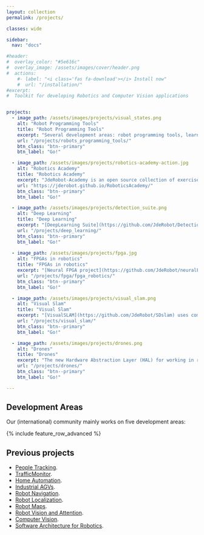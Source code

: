 ```yaml
---
layout: collection
permalink: /projects/

classes: wide

sidebar:
  nav: "docs"

#header:
#  overlay_color: "#5e616c"
#  overlay_image: /assets/images/cover/header.png
#  actions:
    #- label: "<i class='fas fa-download'></i> Install now"
    #  url: "/installation/"
#excerpt: 
#  Toolkit for developing Robotics and Computer Vision applications


projects:
  - image_path: /assets/images/projects/visual_states.png
    alt: "Robot Programming Tools"
    title: "Robot Programming Tools"
    excerpt: "Several development areas: robot programming tools, learning robotics, drones, SLAM algorithms, DeepLearning. All of them are open for collaboration."
    url: "/projects/robots_programming_tools/"
    btn_class: "btn--primary"
    btn_label: "Go!"

  - image_path: /assets/images/projects/robotics-academy-action.jpg
    alt: "Robotics Academy"
    title: "Robotics Academy"
    excerpt: "JdeRobot-Academy is an open source collection of exercises to learn robotics in a practical way. Programmed in Python, the Gazebo simulator and the ROS environment are used."
    url: "https://jderobot.github.io/RoboticsAcademy/"
    btn_class: "btn--primary"
    btn_label: "Go!"

  - image_path: /assets/images/projects/detection_suite.png
    alt: "Deep Learning"
    title: "Deep Learning"
    excerpt: "[DeepLearning Suite](https://github.com/JdeRobot/DetectionSuite) is a set of tool that simplify the evaluation of most common object detection datasets with several object detection neural networks."
    url: "/projects/deep_learning/"
    btn_class: "btn--primary"
    btn_label: "Go!" 
  
  - image_path: /assets/images/projects/fpga.jpg
    alt: "FPGAs in robotics"
    title: "FPGAs in robotics"
    excerpt: "[Neural FPGA project](https://github.com/JdeRobot/neuralFPGA) goal is to produce custom hardware able to do inference over generic neural networks. In order to test our hardware designs we rely on hardware simulations and FPGAs."
    url: "/projects/fpga/fpga_robotics/"
    btn_class: "btn--primary"
    btn_label: "Go!"

  - image_path: /assets/images/projects/visual_slam.png
    alt: "Visual Slam"
    title: "Visual Slam"
    excerpt: "[VisualSLAM](https://github.com/JdeRobot/SDslam) uses computer vision to locate a 3D camera with 6 degrees of freedom inside a unknown environment and, at the same time, create a map of this environment."
    url: "/projects/visual_slam/"
    btn_class: "btn--primary"
    btn_label: "Go!"

  - image_path: /assets/images/projects/drones.png
    alt: "Drones"
    title: "Drones"
    excerpt: "The new Hardware Abstraction Layer (HAL) for working in robotic applications for Unmanned Aerial Vehicles (UAVs) in JdeRobot is based on using ROS/Gazebo, PX4 and MavROS."
    url: "/projects/drones/"
    btn_class: "btn--primary"
    btn_label: "Go!"   

---
```


## Development Areas

Our (international) community mainly works on five development areas:

{% include feature_row_advanced %}


## Previous projects


- [People Tracking](http://jderobot.org/ElderCare).
- [TrafficMonitor](http://jderobot.org/TrafficMonitor).
- [Home Automation](http://jderobot.org/Surveillance).
- [Industrial AGVs](http://jderobot.org/AutoRob).
- [Robot Navigation](http://jderobot.org/RobotNavigationLocalization).
- [Robot Localization](http://jderobot.org/RobotLocalization).
- [Robot Maps](http://jderobot.org/RobotMaps).
- [Robot Vision and Attention](http://jderobot.org/RobotVision).
- [Computer Vision](http://jderobot.org/ComputerVision).
- [Software Architecture for Robotics](http://jderobot.org/SoftwareArchitecture).